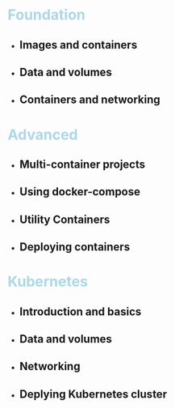 # <span style="color:lightblue">Foundation</span>
* ## Images and containers
* ## Data and volumes
* ## Containers and networking

# <span style="color:lightblue">Advanced</span>
* ## Multi-container projects
* ## Using docker-compose
* ## Utility Containers
* ## Deploying containers

# <span style="color:lightblue">Kubernetes</span>
* ## Introduction and basics
* ## Data and volumes
* ## Networking
* ## Deplying Kubernetes cluster